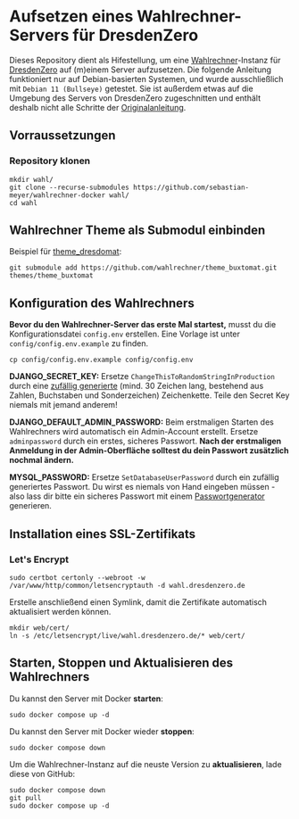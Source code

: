 # Aufsetzen eines Wahlrechner-Servers für DresdenZero

Dieses Repository dient als Hifestellung, um eine [Wahlrechner](https://github.com/sebastian-meyer/wahlrechner)-Instanz für [DresdenZero](https://www.dresdenzero.de) auf (m)einem Server aufzusetzen.
Die folgende Anleitung funktioniert nur auf Debian-basierten Systemen, und wurde ausschließlich mit `Debian 11 (Bullseye)` getestet.
Sie ist außerdem etwas auf die Umgebung des Servers von DresdenZero zugeschnitten und enthält deshalb nicht alle Schritte der [Originalanleitung](https://github.com/wahlrechner/server).

## Vorraussetzungen

### Repository klonen

```
mkdir wahl/
git clone --recurse-submodules https://github.com/sebastian-meyer/wahlrechner-docker wahl/
cd wahl
```

## Wahlrechner Theme als Submodul einbinden

Beispiel für [theme_dresdomat](https://github.com/wahlrechner/theme_buxtomat):

```
git submodule add https://github.com/wahlrechner/theme_buxtomat.git themes/theme_buxtomat
```

## Konfiguration des Wahlrechners

**Bevor du den Wahlrechner-Server das erste Mal startest,** musst du die Konfigurationsdatei `config.env` erstellen. Eine Vorlage ist unter `config/config.env.example` zu finden.

```
cp config/config.env.example config/config.env
```

**DJANGO_SECRET_KEY:** Ersetze `ChangeThisToRandomStringInProduction` durch eine [zufällig generierte](https://1password.com/de/password-generator/) (mind. 30 Zeichen lang, bestehend aus Zahlen, Buchstaben und Sonderzeichen) Zeichenkette. Teile den Secret Key niemals mit jemand anderem!

**DJANGO_DEFAULT_ADMIN_PASSWORD:** Beim erstmaligen Starten des Wahlrechners wird automatisch ein Admin-Account erstellt. Ersetze `adminpassword` durch ein erstes, sicheres Passwort. **Nach der erstmaligen Anmeldung in der Admin-Oberfläche solltest du dein Passwort zusätzlich nochmal ändern.**

**MYSQL_PASSWORD:** Ersetze `SetDatabaseUserPassword` durch ein zufällig generiertes Passwort. Du wirst es niemals von Hand eingeben müssen - also lass dir bitte ein sicheres Passwort mit einem [Passwortgenerator](https://1password.com/de/password-generator/) generieren.

## Installation eines SSL-Zertifikats

### Let's Encrypt

```
sudo certbot certonly --webroot -w /var/www/http/common/letsencryptauth -d wahl.dresdenzero.de
```

Erstelle anschließend einen Symlink, damit die Zertifikate automatisch aktualisiert werden können.

```
mkdir web/cert/
ln -s /etc/letsencrypt/live/wahl.dresdenzero.de/* web/cert/
```

## Starten, Stoppen und Aktualisieren des Wahlrechners

Du kannst den Server mit Docker **starten**:

```
sudo docker compose up -d
```

Du kannst den Server mit Docker wieder **stoppen**:

```
sudo docker compose down
```

Um die Wahlrechner-Instanz auf die neuste Version zu **aktualisieren**, lade diese von GitHub:

```
sudo docker compose down
git pull
sudo docker compose up -d
```
